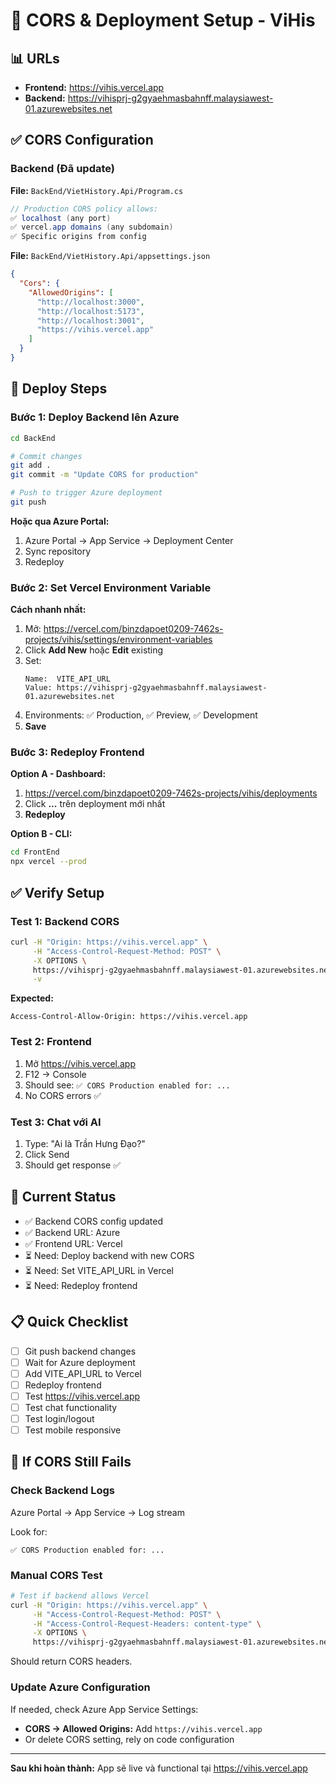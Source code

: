 # 🔐 CORS & Deployment Setup - ViHis

## 📊 URLs

- **Frontend:** https://vihis.vercel.app
- **Backend:** https://vihisprj-g2gyaehmasbahnff.malaysiawest-01.azurewebsites.net

## ✅ CORS Configuration

### Backend (Đã update)

**File:** `BackEnd/VietHistory.Api/Program.cs`

```csharp
// Production CORS policy allows:
✅ localhost (any port)
✅ vercel.app domains (any subdomain)
✅ Specific origins from config
```

**File:** `BackEnd/VietHistory.Api/appsettings.json`

```json
{
  "Cors": {
    "AllowedOrigins": [
      "http://localhost:3000",
      "http://localhost:5173", 
      "http://localhost:3001",
      "https://vihis.vercel.app"
    ]
  }
}
```

## 🚀 Deploy Steps

### Bước 1: Deploy Backend lên Azure

```bash
cd BackEnd

# Commit changes
git add .
git commit -m "Update CORS for production"

# Push to trigger Azure deployment
git push
```

**Hoặc qua Azure Portal:**
1. Azure Portal → App Service → Deployment Center
2. Sync repository
3. Redeploy

### Bước 2: Set Vercel Environment Variable

**Cách nhanh nhất:**

1. Mở: https://vercel.com/binzdapoet0209-7462s-projects/vihis/settings/environment-variables
2. Click **Add New** hoặc **Edit** existing
3. Set:
   ```
   Name:  VITE_API_URL
   Value: https://vihisprj-g2gyaehmasbahnff.malaysiawest-01.azurewebsites.net
   ```
4. Environments: ✅ Production, ✅ Preview, ✅ Development
5. **Save**

### Bước 3: Redeploy Frontend

**Option A - Dashboard:**
1. https://vercel.com/binzdapoet0209-7462s-projects/vihis/deployments
2. Click **...** trên deployment mới nhất
3. **Redeploy**

**Option B - CLI:**
```bash
cd FrontEnd
npx vercel --prod
```

## ✅ Verify Setup

### Test 1: Backend CORS

```bash
curl -H "Origin: https://vihis.vercel.app" \
     -H "Access-Control-Request-Method: POST" \
     -X OPTIONS \
     https://vihisprj-g2gyaehmasbahnff.malaysiawest-01.azurewebsites.net/api/v1/ai/ask \
     -v
```

**Expected:**
```
Access-Control-Allow-Origin: https://vihis.vercel.app
```

### Test 2: Frontend

1. Mở https://vihis.vercel.app
2. F12 → Console
3. Should see: `✅ CORS Production enabled for: ...`
4. No CORS errors ✅

### Test 3: Chat với AI

1. Type: "Ai là Trần Hưng Đạo?"
2. Click Send
3. Should get response ✅

## 🎯 Current Status

- ✅ Backend CORS config updated
- ✅ Backend URL: Azure
- ✅ Frontend URL: Vercel
- ⏳ Need: Deploy backend with new CORS
- ⏳ Need: Set VITE_API_URL in Vercel
- ⏳ Need: Redeploy frontend

## 📋 Quick Checklist

- [ ] Git push backend changes
- [ ] Wait for Azure deployment
- [ ] Add VITE_API_URL to Vercel
- [ ] Redeploy frontend
- [ ] Test https://vihis.vercel.app
- [ ] Test chat functionality
- [ ] Test login/logout
- [ ] Test mobile responsive

## 🔧 If CORS Still Fails

### Check Backend Logs

Azure Portal → App Service → Log stream

Look for:
```
✅ CORS Production enabled for: ...
```

### Manual CORS Test

```bash
# Test if backend allows Vercel
curl -H "Origin: https://vihis.vercel.app" \
     -H "Access-Control-Request-Method: POST" \
     -H "Access-Control-Request-Headers: content-type" \
     -X OPTIONS \
     https://vihisprj-g2gyaehmasbahnff.malaysiawest-01.azurewebsites.net/api/v1/chat/boxes
```

Should return CORS headers.

### Update Azure Configuration

If needed, check Azure App Service Settings:
- **CORS → Allowed Origins:** Add `https://vihis.vercel.app`
- Or delete CORS setting, rely on code configuration

---

**Sau khi hoàn thành:** App sẽ live và functional tại https://vihis.vercel.app

